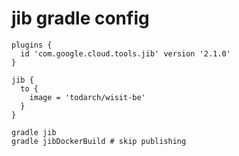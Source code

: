 # jib gradle config

```shell
plugins {
  id 'com.google.cloud.tools.jib' version '2.1.0'
}

jib {
  to {
    image = 'todarch/wisit-be'
  }
}
```


```shell
gradle jib
gradle jibDockerBuild # skip publishing
```
